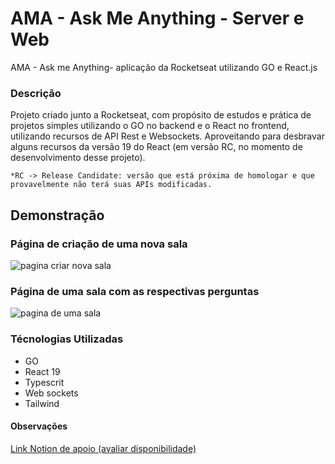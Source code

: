 # AMA - Ask Me Anything - Server e Web

AMA - Ask me Anything- aplicação da Rocketseat utilizando GO e React.js

### Descrição

Projeto criado junto a Rocketseat, com propósito de estudos e prática de projetos simples utilizando o GO no backend e o React no frontend, utilizando recursos de API Rest e Websockets.
Aproveitando para desbravar alguns recursos da versão 19 do React (em versão RC, no momento de desenvolvimento desse projeto).

`*RC -> Release Candidate: versão que está próxima de homologar e que provavelmente não terá suas APIs modificadas.`

## Demonstração


### Página de criação de uma nova sala 

![pagina criar nova sala](https://github.com/guilherme25alves/ama-rocketseat/blob/web/public/demo-create-room-page.png)


### Página de uma sala com as respectivas perguntas

![pagina de uma sala](https://github.com/guilherme25alves/ama-rocketseat/blob/web/public/demo-room-page.png)


### Técnologias Utilizadas 

- GO
- React 19
- Typescrit
- Web sockets
- Tailwind

#### Observações 

[Link Notion de apoio (avaliar disponibilidade)](https://efficient-sloth-d85.notion.site/Go-React-Na-Pr-tica-2fe483469a9b47eb93f23e97eef3939e)
